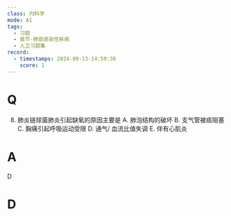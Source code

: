 ```yaml
---
class: 内科学
mode: A1
tags:
  - 习题
  - 章节-肺部感染性疾病
  - 人卫习题集
record:
  - timestamps: 2024-09-13-14:59:36
    score: 1
---
```


# Q
8. 肺炎链球菌肺炎引起缺氧的原因主要是
A. 肺泡结构的破坏 
B. 支气管被痰阻塞
C. 胸痛引起呼吸运动受限 
D. 通气/ 血流比值失调
E. 伴有心肌炎
# A
D
# D

